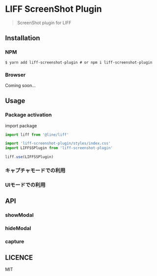 # LIFF ScreenShot Plugin

> ScreenShot plugin for LIFF

## Installation

### NPM

```terminal
$ yarn add liff-screenshot-plugin # or npm i liff-screenshot-plugin
```

### Browser

Coming soon...

## Usage

### Package activation

import package

```ts
import liff from '@line/liff'

import 'liff-screenshot-plugin/styles/index.css'
import LIFFSSPlugin from 'liff-screenshot-plugin'

liff.use(LIFFSSPlugin)
```

### キャプチャモードでの利用

### UIモードでの利用

## API

### showModal

### hideModal

### capture

## LICENCE

MIT
